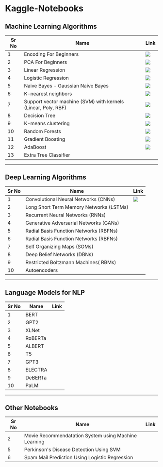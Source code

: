 # Kaggle-Notebooks 

## Machine Learning Algorithms

| Sr No | Name                                                         | Link                                                         |
| ----- | ------------------------------------------------------------ | ------------------------------------------------------------ |
| 1     | Encoding For Beginners                           | [![](https://raw.githubusercontent.com/rahuldkjain/github-profile-readme-generator/master/src/images/icons/Social/kaggle.svg)](https://www.kaggle.com/code/pumpkin18/encoding-for-beginners?kernelSessionId=112108925) |
| 2     | PCA For Beginners                           | [![](https://raw.githubusercontent.com/rahuldkjain/github-profile-readme-generator/master/src/images/icons/Social/kaggle.svg)](https://www.kaggle.com/code/pumpkin18/pca-for-beginners?kernelSessionId=112193623) |
| 3     | Linear Regression                       | [![](https://raw.githubusercontent.com/rahuldkjain/github-profile-readme-generator/master/src/images/icons/Social/kaggle.svg)](https://www.kaggle.com/code/pumpkin18/linear-regression-car-price-prediction?kernelSessionId=118355590) |
| 4     |  Logistic Regression                           |[![](https://raw.githubusercontent.com/rahuldkjain/github-profile-readme-generator/master/src/images/icons/Social/kaggle.svg)](https://www.kaggle.com/code/pumpkin18/titanic-survival-using-logistic-regression?kernelSessionId=114620609) |
| 5     | Naive Bayes - Gaussian Naive Bayes                           |[![](https://raw.githubusercontent.com/rahuldkjain/github-profile-readme-generator/master/src/images/icons/Social/kaggle.svg)](https://www.kaggle.com/code/pumpkin18/naive-bayes-classifier?kernelSessionId=121107998)  |
| 6     |  K-nearest neighbors                           |[![](https://raw.githubusercontent.com/rahuldkjain/github-profile-readme-generator/master/src/images/icons/Social/kaggle.svg)](https://www.kaggle.com/code/pumpkin18/diabetes-detection-using-knn-classifier?kernelSessionId=121203016) |
| 7     |  Support vector machine (SVM) with kernels (Linear, Poly, RBF)        |[![](https://raw.githubusercontent.com/rahuldkjain/github-profile-readme-generator/master/src/images/icons/Social/kaggle.svg)](https://www.kaggle.com/code/pumpkin18/gender-recognition-by-voise-using-svm?kernelSessionId=121314022) |
| 8     | Decision Tree                           | [![](https://raw.githubusercontent.com/rahuldkjain/github-profile-readme-generator/master/src/images/icons/Social/kaggle.svg)](https://www.kaggle.com/code/pumpkin18/gender-classification-using-decision-tree?kernelSessionId=119871313) |
| 9     | K-means clustering                           | [![](https://raw.githubusercontent.com/rahuldkjain/github-profile-readme-generator/master/src/images/icons/Social/kaggle.svg)](https://www.kaggle.com/code/pumpkin18/customer-segmentation-for-beginners-using-kmeans?kernelSessionId=118911547) |
| 10     | Random Forests                           |  [![](https://raw.githubusercontent.com/rahuldkjain/github-profile-readme-generator/master/src/images/icons/Social/kaggle.svg)](https://www.kaggle.com/code/pumpkin18/random-forest-classifier?kernelSessionId=121321153) |
| 11     | Gradient Boosting                           |[![](https://raw.githubusercontent.com/rahuldkjain/github-profile-readme-generator/master/src/images/icons/Social/kaggle.svg)](https://www.kaggle.com/code/pumpkin18/spaceship-titanic?kernelSessionId=116231674)  |
| 12     | AdaBoost                           | [![](https://raw.githubusercontent.com/rahuldkjain/github-profile-readme-generator/master/src/images/icons/Social/kaggle.svg)](https://www.kaggle.com/code/pumpkin18/heart-disease-prediction-using-adaboost?kernelSessionId=121428034) |
| 13     | Extra Tree Classifier                           |  |
<hr>

## Deep Learning Algorithms
| Sr No | Name                                                         | Link                                                         |
| ----- | ------------------------------------------------------------ | ------------------------------------------------------------ |
| 1     | Convolutional Neural Networks (CNNs)                                                   |  [![](https://raw.githubusercontent.com/rahuldkjain/github-profile-readme-generator/master/src/images/icons/Social/kaggle.svg)](https://www.kaggle.com/code/pumpkin18/digit-recognizer-using-cnn?kernelSessionId=119065373)|
| 2     | Long Short Term Memory Networks (LSTMs)                           |  |
| 3     | Recurrent Neural Networks (RNNs)                           |  |
| 4     | Generative Adversarial Networks (GANs)                           |  |
| 5     | Radial Basis Function Networks (RBFNs)                           |  |
| 6     | Radial Basis Function Networks (RBFNs)                           | |
| 7     | Self Organizing Maps (SOMs)                           |  |
| 8     | Deep Belief Networks (DBNs)                           |  |
| 9     | Restricted Boltzmann Machines( RBMs)                           |  |
| 10     | Autoencoders                           |  |
<hr>

## Language Models for NLP 
| Sr No | Name                                                         | Link                                                         |
| ----- | ------------------------------------------------------------ | ------------------------------------------------------------ |
| 1     | BERT                                                   |  |
| 2     | GPT2                           |  |
| 3     | XLNet                          |  |
| 4     | RoBERTa                          ||
| 5     | ALBERT                           | |
| 6     | T5                           | |
| 7     | GPT3                           | |
| 8     | ELECTRA                           ||
| 9     | DeBERTa                           |  |
| 10     | PaLM                           | |
<hr>

## Other Notebooks


| Sr No | Name                                                         | Link                                                         |
| ----- | ------------------------------------------------------------ | ------------------------------------------------------------ |
| 2     | Movie Recommendatation System using Machine Learning                          | |
| 5     | Perkinson's Disease Detection Using SVM                           | |
| 6     | Spam Mail Prediction Using Logistic Regression                           |  |
